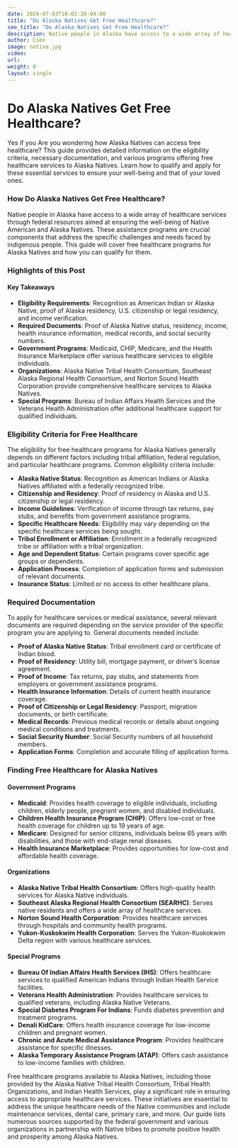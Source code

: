 ```yaml
---
date: 2024-07-03T10:02:20-04:00
title: "Do Alaska Natives Get Free Healthcare?"
seo_title: "Do Alaska Natives Get Free Healthcare?"
description: Native people in Alaska have access to a wide array of healthcare services through federal resources aimed at ensuring the well-being of Native American and Alaska Natives. 
author: Csen
image: native.jpg
video:
url: 
weight: 0
layout: single
---
```


# Do Alaska Natives Get Free Healthcare?

Yes if you Are you wondering how Alaska Natives can access free healthcare? This guide provides detailed information on the eligibility criteria, necessary documentation, and various programs offering free healthcare services to Alaska Natives. Learn how to qualify and apply for these essential services to ensure your well-being and that of your loved ones.

### How Do Alaska Natives Get Free Healthcare?

Native people in Alaska have access to a wide array of healthcare services through federal resources aimed at ensuring the well-being of Native American and Alaska Natives. These assistance programs are crucial components that address the specific challenges and needs faced by indigenous people. This guide will cover free healthcare programs for Alaska Natives and how you can qualify for them.

### Highlights of this Post

#### Key Takeaways
- **Eligibility Requirements**: Recognition as American Indian or Alaska Native, proof of Alaska residency, U.S. citizenship or legal residency, and income verification.
- **Required Documents**: Proof of Alaska Native status, residency, income, health insurance information, medical records, and social security numbers.
- **Government Programs**: Medicaid, CHIP, Medicare, and the Health Insurance Marketplace offer various healthcare services to eligible individuals.
- **Organizations**: Alaska Native Tribal Health Consortium, Southeast Alaska Regional Health Consortium, and Norton Sound Health Corporation provide comprehensive healthcare services to Alaska Natives.
- **Special Programs**: Bureau of Indian Affairs Health Services and the Veterans Health Administration offer additional healthcare support for qualified individuals.

### Eligibility Criteria for Free Healthcare

The eligibility for free healthcare programs for Alaska Natives generally depends on different factors including tribal affiliation, federal regulation, and particular healthcare programs. Common eligibility criteria include:

- **Alaska Native Status**: Recognition as American Indians or Alaska Natives affiliated with a federally recognized tribe.
- **Citizenship and Residency**: Proof of residency in Alaska and U.S. citizenship or legal residency.
- **Income Guidelines**: Verification of income through tax returns, pay stubs, and benefits from government assistance programs.
- **Specific Healthcare Needs**: Eligibility may vary depending on the specific healthcare services being sought.
- **Tribal Enrollment or Affiliation**: Enrollment in a federally recognized tribe or affiliation with a tribal organization.
- **Age and Dependent Status**: Certain programs cover specific age groups or dependents.
- **Application Process**: Completion of application forms and submission of relevant documents.
- **Insurance Status**: Limited or no access to other healthcare plans.

### Required Documentation

To apply for healthcare services or medical assistance, several relevant documents are required depending on the service provider of the specific program you are applying to. General documents needed include:

- **Proof of Alaska Native Status**: Tribal enrollment card or certificate of Indian blood.
- **Proof of Residency**: Utility bill, mortgage payment, or driver’s license agreement.
- **Proof of Income**: Tax returns, pay stubs, and statements from employers or government assistance programs.
- **Health Insurance Information**: Details of current health insurance coverage.
- **Proof of Citizenship or Legal Residency**: Passport, migration documents, or birth certificate.
- **Medical Records**: Previous medical records or details about ongoing medical conditions and treatments.
- **Social Security Number**: Social Security numbers of all household members.
- **Application Forms**: Completion and accurate filling of application forms.

### Finding Free Healthcare for Alaska Natives

#### Government Programs
- **Medicaid**: Provides health coverage to eligible individuals, including children, elderly people, pregnant women, and disabled individuals.
- **Children Health Insurance Program (CHIP)**: Offers low-cost or free health coverage for children up to 19 years of age.
- **Medicare**: Designed for senior citizens, individuals below 65 years with disabilities, and those with end-stage renal diseases.
- **Health Insurance Marketplace**: Provides opportunities for low-cost and affordable health coverage.

#### Organizations
- **Alaska Native Tribal Health Consortium**: Offers high-quality health services for Alaska Native individuals.
- **Southeast Alaska Regional Health Consortium (SEARHC)**: Serves native residents and offers a wide array of healthcare services.
- **Norton Sound Health Corporation**: Provides healthcare services through hospitals and community health programs.
- **Yukon-Kuskokwim Health Corporation**: Serves the Yukon-Kuskokwim Delta region with various healthcare services.

#### Special Programs
- **Bureau Of Indian Affairs Health Services (IHS)**: Offers healthcare services to qualified American Indians through Indian Health Service facilities.
- **Veterans Health Administration**: Provides healthcare services to qualified veterans, including Alaska Native Veterans.
- **Special Diabetes Program For Indians**: Funds diabetes prevention and treatment programs.
- **Denali KidCare**: Offers health insurance coverage for low-income children and pregnant women.
- **Chronic and Acute Medical Assistance Program**: Provides healthcare assistance for specific illnesses.
- **Alaska Temporary Assistance Program (ATAP)**: Offers cash assistance to low-income families with children.


Free healthcare programs available to Alaska Natives, including those provided by the Alaska Native Tribal Health Consortium, Tribal Health Organizations, and Indian Health Services, play a significant role in ensuring access to appropriate healthcare services. These initiatives are essential to address the unique healthcare needs of the Native communities and include maintenance services, dental care, primary care, and more. Our guide lists numerous sources supported by the federal government and various organizations in partnership with Native tribes to promote positive health and prosperity among Alaska Natives.